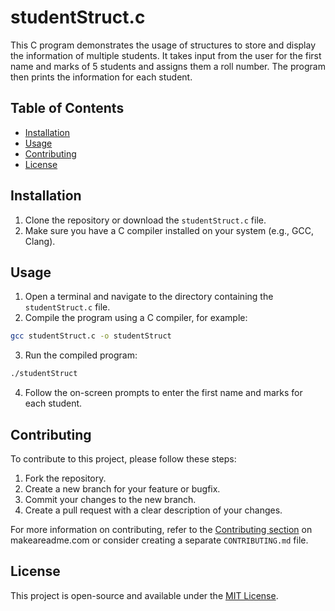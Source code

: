 # studentStruct.c

This C program demonstrates the usage of structures to store and display the information of multiple students. It takes input from the user for the first name and marks of 5 students and assigns them a roll number. The program then prints the information for each student.

## Table of Contents

- [Installation](#installation)
- [Usage](#usage)
- [Contributing](#contributing)
- [License](#license)

## Installation

1. Clone the repository or download the `studentStruct.c` file.
2. Make sure you have a C compiler installed on your system (e.g., GCC, Clang).

## Usage

1. Open a terminal and navigate to the directory containing the `studentStruct.c` file.
2. Compile the program using a C compiler, for example:

```bash
gcc studentStruct.c -o studentStruct
```

3. Run the compiled program:

```bash
./studentStruct
```

4. Follow the on-screen prompts to enter the first name and marks for each student.

## Contributing

To contribute to this project, please follow these steps:

1. Fork the repository.
2. Create a new branch for your feature or bugfix.
3. Commit your changes to the new branch.
4. Create a pull request with a clear description of your changes.

For more information on contributing, refer to the [Contributing section](https://www.makeareadme.com/#contributing) on makeareadme.com or consider creating a separate `CONTRIBUTING.md` file.

## License

This project is open-source and available under the [MIT License](https://choosealicense.com/licenses/mit/).
